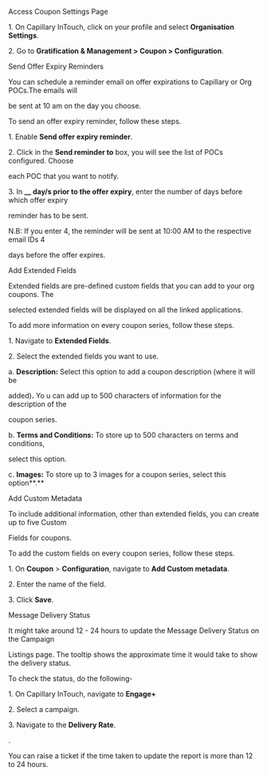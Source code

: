 ﻿<a name="br1"></a> 

Access Coupon Settings Page

1\. On Capillary InTouch, click on your profile and select **Organisation Settings**.

2\. Go to **Gratification & Management > Coupon > Configuration**.

Send Offer Expiry Reminders

You can schedule a reminder email on offer expirations to Capillary or Org POCs.The emails will

be sent at 10 am on the day you choose.

To send an offer expiry reminder, follow these steps.



<a name="br2"></a> 

1\. Enable **Send offer expiry reminder**.

2\. Click in the **Send reminder to** box, you will see the list of POCs configured. Choose

each POC that you want to notify.

3\. In **\_\_ day/s prior to the offer expiry**, enter the number of days before which offer expiry

reminder has to be sent.

N.B: If you enter 4, the reminder will be sent at 10:00 AM to the respective email IDs 4

days before the offer expires.

Add Extended Fields

Extended fields are pre-defined custom fields that you can add to your org coupons. The

selected extended fields will be displayed on all the linked applications.

To add more information on every coupon series, follow these steps.

1\. Navigate to **Extended Fields**.

2\. Select the extended fields you want to use.

a. **Description:** Select this option to add a coupon description (where it will be

added)**.** Yo u can add up to 500 characters of information for the description of the

coupon series.

b. **Terms and Conditions:** To store up to 500 characters on terms and conditions,

select this option.

c. **Images:** To store up to 3 images for a coupon series, select this option**.**

Add Custom Metadata

To include additional information, other than extended fields, you can create up to five Custom

Fields for coupons.

To add the custom fields on every coupon series, follow these steps.

1\. On **Coupon** > **Configuration**, navigate to **Add Custom metadata**.

2\. Enter the name of the field.

3\. Click **Save**.



<a name="br3"></a> 

Message Delivery Status

It might take around 12 - 24 hours to update the Message Delivery Status on the Campaign

Listings page. The tooltip shows the approximate time it would take to show the delivery status.

To check the status, do the following-

1\. On Capillary InTouch, navigate to **Engage+**

2\. Select a campaign.

3\. Navigate to the **Delivery Rate**.

.

You can raise a ticket if the time taken to update the report is more than 12 to 24 hours.

